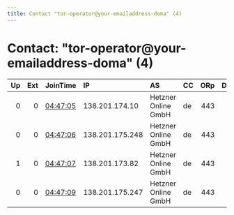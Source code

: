 ```yaml
---
title: Contact "tor-operator@your-emailaddress-doma" (4)
---
```


# Contact: "tor-operator@your-emailaddress-doma" (4)

|   Up |   Ext | JoinTime                                                                                            | IP              | AS                  | CC   |   ORp |   Dirp | OS    | Version   | Nickname    |   eFamMembers |
|-----:|------:|:----------------------------------------------------------------------------------------------------|:----------------|:--------------------|:-----|------:|-------:|:------|:----------|:------------|--------------:|
|    0 |     0 | [04:47:05](https://metrics.torproject.org/rs.html#details/FAC1D48461686A4286B31F5343D07253EF5B2656) | 138.201.174.10  | Hetzner Online GmbH | de   |   443 |      0 | Linux | 0.2.9.14  | myNiceRelay |             1 |
|    0 |     0 | [04:47:06](https://metrics.torproject.org/rs.html#details/99F44AD2DD88A9682E629C86F161E84AC75D8865) | 138.201.175.248 | Hetzner Online GmbH | de   |   443 |      0 | Linux | 0.2.9.14  | myNiceRelay |             1 |
|    1 |     0 | [04:47:07](https://metrics.torproject.org/rs.html#details/C49A58018CF2AB7D75CB3EF6C2528182AF2847E3) | 138.201.173.82  | Hetzner Online GmbH | de   |   443 |      0 | Linux | 0.2.9.14  | myNiceRelay |             1 |
|    0 |     0 | [04:47:09](https://metrics.torproject.org/rs.html#details/CE707C2A3D15D0D99F82A8150232646ED663FBB8) | 138.201.175.247 | Hetzner Online GmbH | de   |   443 |      0 | Linux | 0.2.9.14  | myNiceRelay |             1 |
